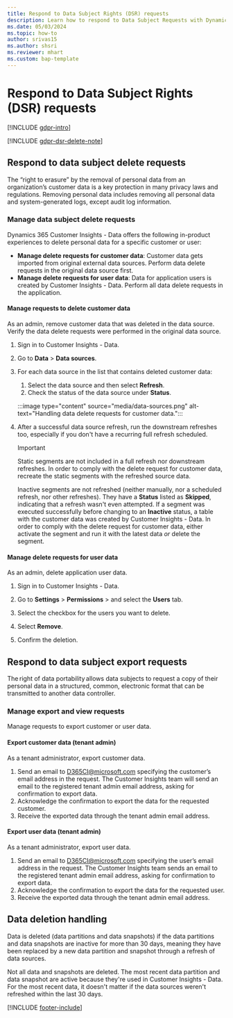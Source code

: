 ```yaml
---
title: Respond to Data Subject Rights (DSR) requests
description: Learn how to respond to Data Subject Requests with Dynamics 365 Customer Insights - Data.
ms.date: 05/03/2024
ms.topic: how-to
author: srivas15
ms.author: shsri
ms.reviewer: mhart
ms.custom: bap-template
---
```


# Respond to Data Subject Rights (DSR) requests

[!INCLUDE [gdpr-intro](~/../shared-content/shared/privacy-includes/gdpr-intro.md)]

[!INCLUDE [gdpr-dsr-delete-note](~/../shared-content/shared/privacy-includes/gdpr-dsr-delete-export-note.md)]

## Respond to data subject delete requests

The “right to erasure” by the removal of personal data from an organization’s customer data is a key protection in many privacy laws and regulations. Removing personal data includes removing all personal data and system-generated logs, except audit log information.

### Manage data subject delete requests

Dynamics 365 Customer Insights - Data offers the following in-product experiences to delete personal data for a specific customer or user:

- **Manage delete requests for customer data**: Customer data gets imported from original external data sources. Perform data delete requests in the original data source first.
- **Manage delete requests for user data**: Data for application users is created by Customer Insights - Data. Perform all data delete requests in the application.

#### Manage requests to delete customer data

As an admin, remove customer data that was deleted in the data source. Verify the data delete requests were performed in the original data source.

1. Sign in to Customer Insights - Data.

1. Go to **Data** > **Data sources**.

1. For each data source in the list that contains deleted customer data:
   1. Select the data source and then select **Refresh**.
   1. Check the status of the data source under **Status**.

   :::image type="content" source="media/data-sources.png" alt-text="Handling data delete requests for customer data.":::

1. After a successful data source refresh, run the downstream refreshes too, especially if you don't have a recurring full refresh scheduled.

   > [!IMPORTANT]
   > Static segments are not included in a full refresh nor downstream refreshes. In order to comply with the delete request for customer data, recreate the static segments with the refreshed source data.
   >
   > Inactive segments are not refreshed (neither manually, nor a scheduled refresh, nor other refreshes). They have a **Status** listed as **Skipped**, indicating that a refresh wasn't even attempted. If a segment was executed successfully before changing to an **Inactive** status, a table with the customer data was created by Customer Insights - Data. In order to comply with the delete request for customer data, either activate the segment and run it with the latest data *or* delete the segment.

#### Manage delete requests for user data

As an admin, delete application user data.

1. Sign in to Customer Insights - Data.

1. Go to **Settings** > **Permissions** > and select the **Users** tab.

1. Select the checkbox for the users you want to delete.

1. Select **Remove**.

1. Confirm the deletion.

## Respond to data subject export requests

The right of data portability allows data subjects to request a copy of their personal data in a structured, common, electronic format that can be transmitted to another data controller.

### Manage export and view requests

Manage requests to export customer or user data.

#### Export customer data (tenant admin)

As a tenant administrator, export customer data.

1. Send an email to D365CI@microsoft.com specifying the customer’s email address in the request. The Customer Insights team will send an email to the registered tenant admin email address, asking for confirmation to export data.
2. Acknowledge the confirmation to export the data for the requested customer.
3. Receive the exported data through the tenant admin email address.

#### Export user data (tenant admin)

As a tenant administrator, export user data.

1. Send an email to D365CI@microsoft.com specifying the user’s email address in the request. The Customer Insights team sends an email to the registered tenant admin email address, asking for confirmation to export data.
1. Acknowledge the confirmation to export the data for the requested user.
1. Receive the exported data through the tenant admin email address.

## Data deletion handling

Data is deleted (data partitions and data snapshots) if the data partitions and data snapshots are inactive for more than 30 days, meaning they have been replaced by a new data partition and snapshot through a refresh of data sources.

Not all data and snapshots are deleted. The most recent data partition and data snapshot are active because they're used in Customer Insights - Data. For the most recent data, it doesn't matter if the data sources weren't refreshed within the last 30 days.

[!INCLUDE [footer-include](includes/footer-banner.md)]
